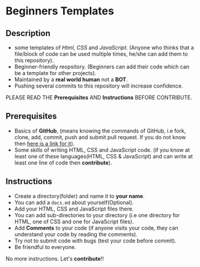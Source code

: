 # Beginners Templates
## Description

- some templates of _Html_, _CSS_ and _JavaScript_. (Anyone who thinks that a file/block of code can be used multiple times, he/she can add them to this repository).
- Beginner-friendly reopsitory. (Beginners can add their code which can be a template for other projects).
- Maintained by a **real world human** not a **BOT**.
- Pushing several commits to this repository will increase confidence.

PLEASE READ THE **Prerequisites** AND **Instructions** BEFORE CONTRIBUTE.

## Prerequisites

- Basics of **GitHub**, (means knowing the commands of GitHub, i.e fork, clone, add, commit, push and submit pull request. If you do not know then [here is a link for it](https://github.com/firstcontributions/first-contributions/blob/master/README.md#first-contributions)).
- Some skills of writing HTML, CSS and JavaScript code. (if you know at least one of these languages(HTML, CSS & JavaScript) and can write at least one line of code then **contribute**).

## Instructions

- Create a directory(folder) and name it to **your name**.
- You can add a `docs.md` about yourself(Optional).
- Add your HTML, CSS and JavaScript files there.
- You can add sub-directories to your directory (i.e one directory for HTML, one of CSS and one for JavaScript files).
- Add **Comments** to your code (if anyone visits your code, they can understand your code by reading the comments).
- Try not to submit code with bugs (test your code before commit).
- Be friendful to everyone.

No more instructions. Let's **contribute**!!

